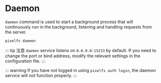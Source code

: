 # Daemon

`daemon` command is used to start a background process that will continuously run in the background, listening and handling requests from the server.

```shell
pixelfs daemon
```

::: tip 注意
`daemon` service listens on `0.0.0.0:15233` by default. If you need to change the port or bind address, modify the relevant settings in the configuration file.
:::

::: warning
If you have not logged in using `pixelfs auth login`, the daemon service will not function properly.
:::
